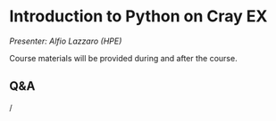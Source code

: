 # Introduction to Python on Cray EX

*Presenter: Alfio Lazzaro (HPE)*

Course materials will be provided during and after the course.

<!--
Temporary location of materials (for the lifetime of the training project):

-   Slides: `/project/project_465000644/Slides/HPE/12_Python_Frameworks.pdf`
-->

<!--
Archived materials on LUMI:

-   Slides: `/appl/local/training/4day-20231003/files/LUMI-4day-20231003-4_01_Introduction_to_Python_on_Cray_EX.pdf`

-   Recording: `/appl/local/training/4day-20231003/recordings/4_01_Introduction_to_Python_on_Cray_EX.mp4`

These materials can only be distributed to actual users of LUMI (active user account).
-->


## Q&A

/
